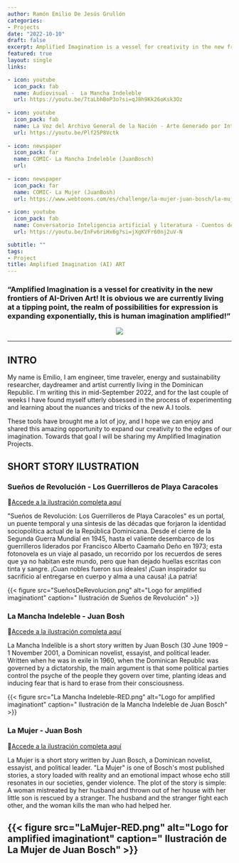 ```yaml
---
author: Ramón Emilio De Jesús Grullón
categories:
- Projects
date: "2022-10-10"
draft: false
excerpt: Amplified Imagination is a vessel for creativity in the new frontiers of AI-Driven Art! It is obvious we are currently living at a tipping point, the realm of possibilities for expression is expanding exponentially, this is human imagination amplified!
featured: true
layout: single
links:

- icon: youtube
  icon_pack: fab
  name: Audiovisual -  La Mancha Indeleble
  url: https://youtu.be/7taLbhBoP3o?si=qJ8h9Kk26oKsk3Oz
  
- icon: youtube
  icon_pack: fab
  name: La Voz del Archivo General de la Nación - Arte Generado por Inteligencia Artificial 
  url: https://youtu.be/Plf25P8Vctk
  
- icon: newspaper
  icon_pack: far
  name: COMIC- La Mancha Indeleble (JuanBosch)
  url: 
  
- icon: newspaper
  icon_pack: far
  name: COMIC- La Mujer (JuanBosh)
  url: https://www.webtoons.com/es/challenge/la-mujer-juan-bosch/la-mujer-juan-bosch-amplifiedimaginationart/viewer?title_no=851704&episode_no=1
  
- icon: youtube
  icon_pack: fab
  name: Conversatorio Inteligencia artificial y literatura - Cuentos de Juan Bosch en píxeles
  url: https://youtu.be/InFv6riHx6g?si=jXgKVFr60nj2uV-N

subtitle: ""
tags:
- Project
title: Amplified Imagination (AI) ART
---
```


### “Amplified Imagination is a vessel for creativity in the new frontiers of AI-Driven Art! It is obvious we are currently living at a tipping point, the realm of possibilities for expression is expanding exponentially, this is human imagination amplified!”


<div align="center">
    <img src="/blog/AmplifiedImagination/LaManchaIndeleble/inspiration.png">
</div>

---
## INTRO 

My name is Emilio, I am engineer, time traveler, energy and sustainability researcher, daydreamer and artist currently living in the Dominican Republic. I´m writing this in mid-September 2022, and for the last
couple of weeks I have found myself utterly obsessed in the process of experimenting and learning about the nuances and tricks of the new A.I tools.

These tools have brought me a lot of joy, and I hope we can enjoy and shared this amazing opportunity to expand our creativity to the edges of our imagination. Towards that goal I will be sharing my Amplified Imagination Projects. 

## SHORT STORY ILUSTRATION

### Sueños de Revolución - Los Guerrilleros de Playa Caracoles

:art:[Accede a la ilustración completa aquí](https://remildejesus.xyz/blog/amplifiedimagination/suenosderevolucion/)

"Sueños de Revolución: Los Guerrilleros de Playa Caracoles" es un portal, un puente temporal y una síntesis de las décadas que forjaron la identidad sociopolítica actual de la República Dominicana. Desde el cierre de la Segunda Guerra Mundial en 1945, hasta el valiente desembarco de los guerrilleros liderados por Francisco Alberto Caamaño Deño en 1973; esta fotonovela es un viaje al pasado, un recorrido por los recuerdos de seres que ya no habitan este mundo, pero que han dejado huellas escritas con tinta y sangre. ¡Cuan nobles fueron sus ideales! ¡Cuan inspirador su sacrificio al entregarse en cuerpo y alma a una causa! ¡La patria!

{{< figure src="SueñosDeRevolucion.png" alt="Logo for amplified imaginationt"  caption=" Ilustración de Sueños de Revolución" >}}

### La Mancha Indeleble - Juan Bosh

:art:[Accede a la ilustración completa aquí](https://www.webtoons.com/es/challenge/la-mancha-indeleble/la-mancha-indeleble-juan-bosch-amplifiedimaginationart/viewer?title_no=851690&episode_no=1)

La Mancha Indelible is a short story written by Juan Bosch (30 June 1909 – 1 November 2001, a Dominican novelist, essayist, and political leader. Written when he was in exile in 1960, when the Dominican Republic was governed by a dictatorship, the main argument is that some political parties control the psyche of the people they govern over time, planting ideas and inducing fear that is hard to erase from their consciousness.

{{< figure src="La Mancha Indeleble-RED.png" alt="Logo for amplified imaginationt"  caption=" Ilustración de la Mancha Indeleble de Juan Bosch" >}}

### La Mujer - Juan Bosh

:art:[Accede a la ilustración completa aquí](https://www.webtoons.com/es/challenge/la-mujer-juan-bosch/la-mujer-juan-bosch-amplifiedimaginationart/viewer?title_no=851704&episode_no=1)

La Mujer is a short story written by Juan Bosch, a Dominican novelist, essayist, and political leader. "La Mujer" is one of Bosch's most published stories, a story loaded with reality and an emotional impact whose echo still resonates in our societies, gender violence. The plot of the story is simple: A woman mistreated by her husband and thrown out of her house with her little son is rescued by a stranger. The husband and the stranger fight each other, and the woman kills the man who had helped her.

{{< figure src="LaMujer-RED.png" alt="Logo for amplified imaginationt"  caption=" Ilustración de La Mujer de Juan Bosch" >}}
---